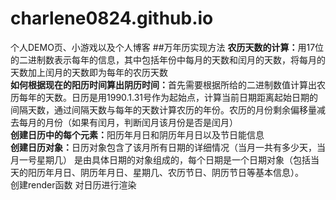 # charlene0824.github.io
个人DEMO页、小游戏以及个人博客
##万年历实现方法
<b>农历天数的计算：</b>用17位的二进制数表示每年的信息，其中包括年份中每月的天数和闰月的天数，将每月的天数加上闰月的天数即为每年的农历天数</br>
<b>如何根据现在的阳历时间算出阴历时间：</b>首先需要根据所给的二进制数值计算出农历每年的天数。日历是用1990.1.31号作为起始点，计算当前日期距离起始日期的间隔天数，通过间隔天数与每年的天数计算农历的年份。农历的月份剩余偏移量减去每月的月份（如果有闰月，判断闰月该月份是否是闰月）</br>
<b>创建日历中的每个元素：</b>阳历年月日和阴历年月日以及节日能信息</br>
<b>创建日历对象：</b>日历对象包含了该月所有日期的详细情况（当月一共有多少天，当月一号星期几） 是由具体日期的对象组成的，每个日期是一个日期对象（包括当天的阳历年月日、阴历年月日、星期几、农历节日、阴历节日等基本信息）。</br>
创建render函数 对日历进行渲染</br>
